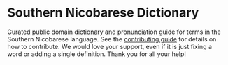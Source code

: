 
# Southern Nicobarese Dictionary

Curated public domain dictionary and pronunciation guide for terms in the Southern Nicobarese language. See the [contributing guide](https://github.com/drumworkteam/term/blob/make/.github/contributing.md) for details on how to contribute. We would love your support, even if it is just fixing a word or adding a single definition. Thank you for all your help!